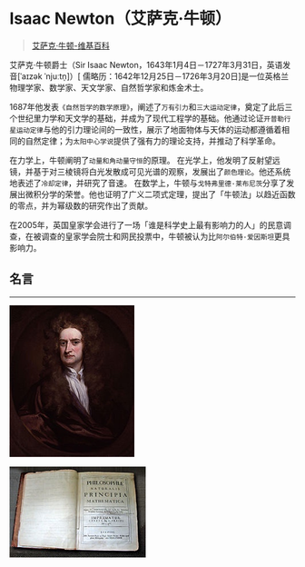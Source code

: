 # Isaac Newton（艾萨克·牛顿）

> [艾萨克·牛顿-维基百科](https://zh.wikipedia.org/wiki/%E8%89%BE%E8%90%A8%E5%85%8B%C2%B7%E7%89%9B%E9%A1%BF)

艾萨克·牛顿爵士（Sir Isaac Newton，1643年1月4日－1727年3月31日，英语发音[ˈaɪzək ˈnjuːtn̩]）[ 儒略历：1642年12月25日－1726年3月20日]是一位英格兰物理学家、数学家、天文学家、自然哲学家和炼金术士。

1687年他发表`《自然哲学的数学原理》`，阐述了`万有引力`和`三大运动定律`，奠定了此后三个世纪里力学和天文学的基础，并成为了现代工程学的基础。他通过论证`开普勒行星运动定律`与他的引力理论间的一致性，展示了地面物体与天体的运动都遵循着相同的自然定律；为`太阳中心学说`提供了强有力的理论支持，并推动了科学革命。

在力学上，牛顿阐明了`动量和角动量守恒`的原理。
在光学上，他发明了反射望远镜，并基于对三棱镜将白光发散成可见光谱的观察，发展出了`颜色理论`。他还系统地表述了`冷却定律`，并研究了音速。
在数学上，牛顿与`戈特弗里德·莱布尼茨`分享了发展出微积分学的荣誉。他也证明了广义二项式定理，提出了「牛顿法」以趋近函数的零点，并为幂级数的研究作出了贡献。

在2005年，英国皇家学会进行了一场「谁是科学史上最有影响力的人」的民意调查，在被调查的皇家学会院士和网民投票中，牛顿被认为比`阿尔伯特·爱因斯坦`更具影响力。

## 名言



-------

![](media/14841336811857.jpg)

![](media/14841337068079.jpg)


